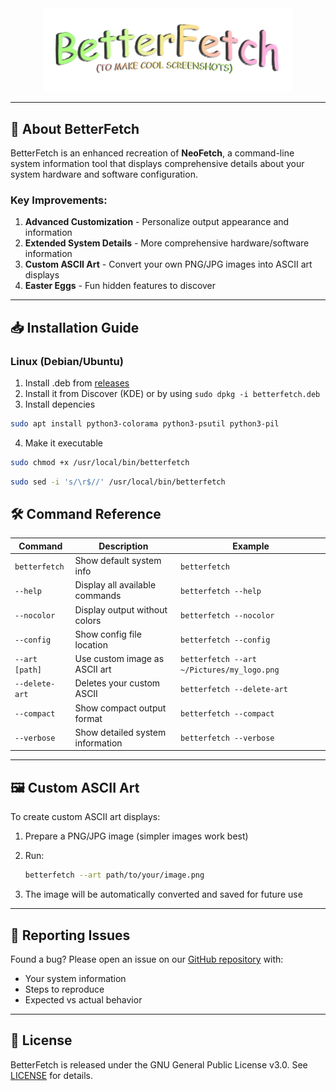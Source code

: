 <div style="text-align:center">
<img src="https://github.com/portalius-dev/betterfetch/blob/main/readme/mainLogo.png?raw=true" alt="BetterFetch Logo" width="400"/>
</div>

---

## 🚀 About BetterFetch

BetterFetch is an enhanced recreation of **NeoFetch**, a command-line system information tool that displays comprehensive details about your system hardware and software configuration.

### Key Improvements:
1. **Advanced Customization** - Personalize output appearance and information
2. **Extended System Details** - More comprehensive hardware/software information
3. **Custom ASCII Art** - Convert your own PNG/JPG images into ASCII art displays
4. **Easter Eggs** - Fun hidden features to discover

---

## 📥 Installation Guide

### Linux (Debian/Ubuntu)
1. Install .deb from [releases](https://github.com/portalius-dev/betterfetch/releases/tag/linux-release)
2. Install it from Discover (KDE) or by using ```sudo dpkg -i betterfetch.deb```
3. Install depencies
```bash
sudo apt install python3-colorama python3-psutil python3-pil
```
4. Make it executable
```bash
sudo chmod +x /usr/local/bin/betterfetch
```
```bash
sudo sed -i 's/\r$//' /usr/local/bin/betterfetch
```

## 🛠 Command Reference

| Command | Description | Example |
|---------|-------------|---------|
| `betterfetch` | Show default system info | `betterfetch` |
| `--help` | Display all available commands | `betterfetch --help` |
| `--nocolor` | Display output without colors | `betterfetch --nocolor` |
| `--config` | Show config file location | `betterfetch --config` |
| `--art [path]` | Use custom image as ASCII art | `betterfetch --art ~/Pictures/my_logo.png` |
| `--delete-art` | Deletes your custom ASCII | `betterfetch --delete-art` |
| `--compact` | Show compact output format | `betterfetch --compact` |
| `--verbose` | Show detailed system information | `betterfetch --verbose` |

---

## 🖼 Custom ASCII Art

To create custom ASCII art displays:
1. Prepare a PNG/JPG image (simpler images work best)
2. Run:

   ```bash
   betterfetch --art path/to/your/image.png
   ```
3. The image will be automatically converted and saved for future use

---

## 🐛 Reporting Issues

Found a bug? Please open an issue on our [GitHub repository](https://github.com/portalius-dev/betterfetch/issues) with:
- Your system information
- Steps to reproduce
- Expected vs actual behavior

---

## 📜 License

BetterFetch is released under the GNU General Public License v3.0. See [LICENSE](https://github.com/portalius-dev/betterfetch/blob/main/LICENSE) for details.
